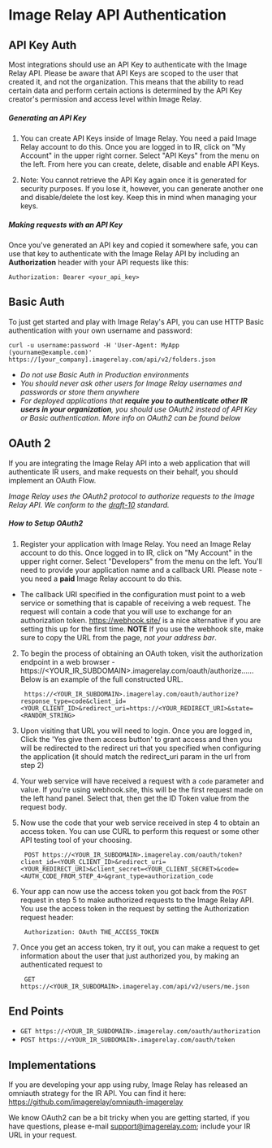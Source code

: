Image Relay API Authentication
==============================

API Key Auth
-------
Most integrations should use an API Key to authenticate with the Image Relay API. Please be aware that API Keys are scoped to the user that created it, and not the organization. This means that the ability to read certain data and perform certain actions is determined by the API Key creator's permission and access level within Image Relay.

##### Generating an API Key

1. You can create API Keys inside of Image Relay. You need a paid Image Relay account to do this. Once you are logged in to IR, click on "My Account" in the upper right corner. Select "API Keys" from the menu on the left. From here you can create, delete, disable and enable API Keys.

2. Note: You cannot retrieve the API Key again once it is generated for security purposes. If you lose it, however, you can generate another one and disable/delete the lost key. Keep this in mind when managing your keys.

##### Making requests with an API Key

Once you've generated an API key and copied it somewhere safe, you can use that key to authenticate with the Image Relay API by including an __Authorization__ header with your API requests like this:

```
Authorization: Bearer <your_api_key>
```

Basic Auth
----------

To just get started and play with Image Relay's API, you can use HTTP Basic authentication with your own username and password:

```shell
curl -u username:password -H 'User-Agent: MyApp (yourname@example.com)' https://[your_company].imagerelay.com/api/v2/folders.json
```
- _Do not use Basic Auth in Production environments_
- _You should never ask other users for Image Relay usernames and passwords or store them anywhere_
- _For deployed applications that **require you to authenticate other IR users in your organization**, you should use OAuth2 instead of API Key or Basic authentication. More info on OAuth2 can be found below_

OAuth 2
-------
If you are integrating the Image Relay API into a web application that will authenticate IR users, and make requests on their behalf, you should implement an OAuth Flow.

*Image Relay uses the OAuth2 protocol to authorize requests to the Image Relay API. We conform to the [draft-10](http://tools.ietf.org/html/draft-ietf-oauth-v2-10) standard.*

##### How to Setup OAuth2

1. Register your application with Image Relay. You need an Image Relay account to do this. Once logged in to IR, click on "My Account" in the upper right corner. Select "Developers" from the menu on the left. You'll need to provide your application name and a callback URI. Please note - you need a __paid__ Image Relay account to do this.

 - The callback URI specified in the configuration must point to a web service or something that is capable of receiving a web request. The request will contain a code that you will use to exchange for an authorization token. https://webhook.site/ is a nice alternative if you are setting this up for the first time. **NOTE** If you use the webhook site, make sure to copy the URL from the page, _not your address bar_.

2. To begin the process of obtaining an OAuth token, visit the authorization endpoint in a web browser - https://<YOUR_IR_SUBDOMAIN>.imagerelay.com/oauth/authorize...... Below is an example of the full constructed URL.

        https://<YOUR_IR_SUBDOMAIN>.imagerelay.com/oauth/authorize?response_type=code&client_id=<YOUR_CLIENT_ID>&redirect_uri=https://<YOUR_REDIRECT_URI>&state=<RANDOM_STRING>

3. Upon visiting that URL you will need to login. Once you are logged in, Click the 'Yes give them access button' to grant access and then you will be redirected to the redirect uri that you specified when configuring the application (it should match the redirect_uri param in the url from step 2)

4. Your web service will have received a request with a `code` parameter and value. If you're using webhook.site, this will be the first request made on the left hand panel. Select that, then get the ID Token value from the request body.

5. Now use the code that your web service received in step 4 to obtain an access token. You can use CURL to perform this request or some other API testing tool of your choosing.

        POST https://<YOUR_IR_SUBDOMAIN>.imagerelay.com/oauth/token?client_id=<YOUR_CLIENT_ID>&redirect_uri=<YOUR_REDIRECT_URI>&client_secret=<YOUR_CLIENT_SECRET>&code=<AUTH_CODE_FROM_STEP_4>&grant_type=authorization_code

6. Your app can now use the access token you got back from the `POST` request in step 5 to make authorized requests to the Image Relay API. You use the access token in the request by setting the Authorization request header:

        Authorization: OAuth THE_ACCESS_TOKEN

7. Once you get an access token, try it out, you can make a request to get information about the user that just authorized you, by making an authenticated request to

		GET https://<YOUR_IR_SUBDOMAIN>.imagerelay.com/api/v2/users/me.json


End Points
----------

* `GET https://<YOUR_IR_SUBDOMAIN>.imagerelay.com/oauth/authorization`
* `POST https://<YOUR_IR_SUBDOMAIN>.imagerelay.com/oauth/token`

Implementations
---------------
If you are developing your app using ruby, Image Relay has released an omniauth strategy for the IR API. You can find it here: https://github.com/imagerelay/omniauth-imagerelay

We know OAuth2 can be a bit tricky when you are getting started, if you have questions, please e-mail support@imagerelay.com; include your IR URL in your request.
